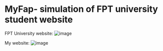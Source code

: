 # MyFap- simulation of FPT university student website

FPT University website:
![image](https://user-images.githubusercontent.com/72665227/126064409-462fb250-034b-46b0-84cc-b7a082ba8020.png)

My website: 
![image](https://user-images.githubusercontent.com/72665227/126064431-5a8caaa8-0849-4562-8f53-3a3645ab6fc7.png)
